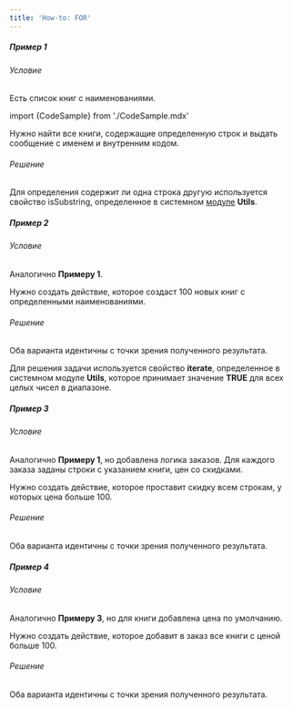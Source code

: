 ```yaml
---
title: 'How-to: FOR'
---
```


##### Пример 1

###### Условие

Есть список книг с наименованиями.

import {CodeSample} from './CodeSample.mdx'

<CodeSample url="https://ru-documentation.lsfusion.org/sample?file=UseCaseFor&block=sample1"/>

Нужно найти все книги, содержащие определенную строк и выдать сообщение с именем и внутренним кодом.

###### Решение

<CodeSample url="https://ru-documentation.lsfusion.org/sample?file=UseCaseFor&block=solution1"/>

Для определения содержит ли одна строка другую используется свойство isSubstring, определенное в системном [модуле](Модули.md) **Utils**.

##### Пример 2

###### Условие

Аналогично **Примеру 1**.

Нужно создать действие, которое создаст 100 новых книг с определенными наименованиями.

###### Решение

<CodeSample url="https://ru-documentation.lsfusion.org/sample?file=UseCaseFor&block=solution2"/>

Оба варианта идентичны с точки зрения полученного результата.

Для решения задачи используется свойство **iterate**, определенное в системном модуле **Utils**, которое принимает значение **TRUE** для всех целых чисел в диапазоне.

##### Пример 3

###### Условие

Аналогично **Примеру 1**, но добавлена логика заказов. Для каждого заказа заданы строки с указанием книги, цен со скидками.

<CodeSample url="https://ru-documentation.lsfusion.org/sample?file=UseCaseFor&block=sample3"/>

Нужно создать действие, которое проставит скидку всем строкам, у которых цена больше 100.

###### Решение

<CodeSample url="https://ru-documentation.lsfusion.org/sample?file=UseCaseFor&block=solution3"/>

Оба варианта идентичны с точки зрения полученного результата.

##### Пример 4

###### Условие

Аналогично **Примеру 3**, но для книги добавлена цена по умолчанию.

<CodeSample url="https://ru-documentation.lsfusion.org/sample?file=UseCaseFor&block=sample4"/>

Нужно создать действие, которое добавит в заказ все книги с ценой больше 100.

###### Решение

<CodeSample url="https://ru-documentation.lsfusion.org/sample?file=UseCaseFor&block=solution4"/>

Оба варианта идентичны с точки зрения полученного результата.
